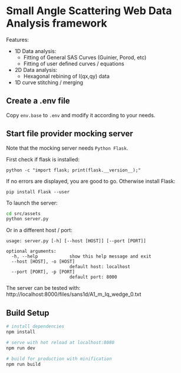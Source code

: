 # Small Angle Scattering Web Data Analysis framework

Features:

* 1D Data analysis:
    - Fitting of General SAS Curves (Guinier, Porod, etc)
    - Fitting of user defined curves / equations
* 2D Data analysis:
    - Hexagonal rebining of I(qx,qy) data
* 1D curve stitching / merging


## Create a .env file

Copy `env.base` to `.env` and modify it according to your needs.

## Start file provider mocking server

Note that the mocking server needs `Python Flask`.

First check if flask is installed:

```
python -c "import flask; print(flask.__version__);"
```

If no errors are displayed, you are good to go. Otherwise install Flask:

```
pip install Flask --user
```

To launch the server:

```bash
cd src/assets
python server.py
```

Or in a different host / port:

```
usage: server.py [-h] [--host [HOST]] [--port [PORT]]

optional arguments:
  -h, --help            show this help message and exit
  --host [HOST], -o [HOST]
                        default host: localhost
  --port [PORT], -p [PORT]
                        default port: 8000
```

The server can be tested with:
http://localhost:8000/files/sans1d/A1_m_Iq_wedge_0.txt


## Build Setup

```bash
# install dependencies
npm install

# serve with hot reload at localhost:8080
npm run dev

# build for production with minification
npm run build
```
